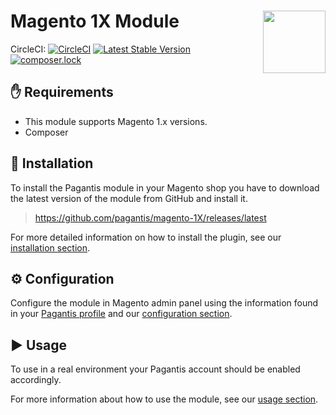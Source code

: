# Magento 1X Module <img src="https://developer.pagantis.com/logos/pagantis_rgb_color.png" width="100" align="right">

CircleCI: [![CircleCI](https://circleci.com/gh/pagantis/magento-1X/tree/master.svg?style=svg)](https://circleci.com/gh/pagantis/magento-1X/tree/master)
[![Latest Stable Version](https://poser.pugx.org/pagantis/magento-1x/v/stable)](https://packagist.org/packages/pagantis/magento-1x)
[![composer.lock](https://poser.pugx.org/pagantis/magento-1x/composerlock)](https://packagist.org/packages/pagantis/magento-1x)

## :hand: Requirements
* This module supports Magento 1.x versions.
* Composer

## :floppy_disk: Installation
To install the Pagantis module in your Magento shop you have to download the latest version of the module from GitHub and install it.

> https://github.com/pagantis/magento-1X/releases/latest

For more detailed information on how to install the plugin, see our [installation section](/Documentation/install.md).

## :gear: Configuration
Configure the module in Magento admin panel using the information found in your [Pagantis profile](https://bo.pagantis.com/shop) and our [configuration section](/Documentation/configuration.md).

## :arrow_forward: Usage
To use in a real environment your Pagantis account should be enabled accordingly.

For more information about how to use the module, see our [usage section](/Documentation/usage.md).

